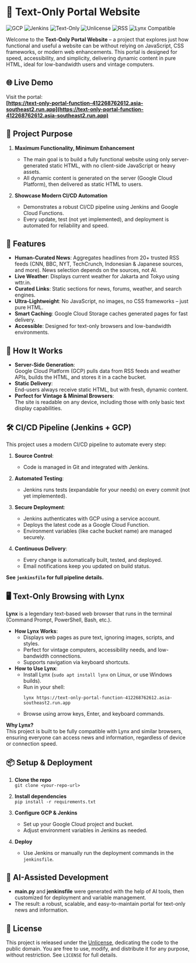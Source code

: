 # 📰 Text-Only Portal Website

![GCP](https://img.shields.io/badge/Google%20Cloud%20Platform-Serverless-blue)
![Jenkins](https://img.shields.io/badge/Jenkins-CI%2FCD-orange)
![Text-Only](https://img.shields.io/badge/Text--Only-HTML-lightgrey)
![Unlicense](https://img.shields.io/badge/license-Unlicense-brightgreen)
![RSS](https://img.shields.io/badge/News%20Sources-RSS%20Feeds-blueviolet)
![Lynx Compatible](https://img.shields.io/badge/Lynx-Compatible-success)

Welcome to the **Text-Only Portal Website** – a project that explores just how functional and useful a website can be without relying on JavaScript, CSS frameworks, or modern web enhancements. This portal is designed for speed, accessibility, and simplicity, delivering dynamic content in pure HTML, ideal for low-bandwidth users and vintage computers.

## 🌐 Live Demo

Visit the portal:  
**[https://text-only-portal-function-412268762612.asia-southeast2.run.app](https://text-only-portal-function-412268762612.asia-southeast2.run.app)**

## 🎯 Project Purpose

1. **Maximum Functionality, Minimum Enhancement**  
   - The main goal is to build a fully functional website using only server-generated static HTML, with no client-side JavaScript or heavy assets.
   - All dynamic content is generated on the server (Google Cloud Platform), then delivered as static HTML to users.

2. **Showcase Modern CI/CD Automation**  
   - Demonstrates a robust CI/CD pipeline using Jenkins and Google Cloud Functions.
   - Every update, test (not yet implemented), and deployment is automated for reliability and speed.

## 🌟 Features

- **Human-Curated News**: Aggregates headlines from 20+ trusted RSS feeds (CNN, BBC, NYT, TechCrunch, Indonesian & Japanese sources, and more). News selection depends on the sources, not AI.
- **Live Weather**: Displays current weather for Jakarta and Tokyo using wttr.in.
- **Curated Links**: Static sections for news, forums, weather, and search engines.
- **Ultra-Lightweight**: No JavaScript, no images, no CSS frameworks – just pure HTML.
- **Smart Caching**: Google Cloud Storage caches generated pages for fast delivery.
- **Accessible**: Designed for text-only browsers and low-bandwidth environments.

## 🚀 How It Works

- **Server-Side Generation**:  
  Google Cloud Platform (GCP) pulls data from RSS feeds and weather APIs, builds the HTML, and stores it in a cache bucket.
- **Static Delivery**:  
  End-users always receive static HTML, but with fresh, dynamic content.
- **Perfect for Vintage & Minimal Browsers**:  
  The site is readable on any device, including those with only basic text display capabilities.

## 🛠️ CI/CD Pipeline (Jenkins + GCP)

This project uses a modern CI/CD pipeline to automate every step:

1. **Source Control**:  
   - Code is managed in Git and integrated with Jenkins.

2. **Automated Testing**:  
   - Jenkins runs tests (expandable for your needs) on every commit (not yet implemented).

3. **Secure Deployment**:  
   - Jenkins authenticates with GCP using a service account.
   - Deploys the latest code as a Google Cloud Function.
   - Environment variables (like cache bucket name) are managed securely.

4. **Continuous Delivery**:  
   - Every change is automatically built, tested, and deployed.
   - Email notifications keep you updated on build status.

**See `jenkinsfile` for full pipeline details.**

## 🖥️ Text-Only Browsing with Lynx

**Lynx** is a legendary text-based web browser that runs in the terminal (Command Prompt, PowerShell, Bash, etc.).  
- **How Lynx Works**:  
  - Displays web pages as pure text, ignoring images, scripts, and styles.
  - Perfect for vintage computers, accessibility needs, and low-bandwidth connections.
  - Supports navigation via keyboard shortcuts.
- **How to Use Lynx**:  
  - Install Lynx (`sudo apt install lynx` on Linux, or use Windows builds).
  - Run in your shell:  
    ```
    lynx https://text-only-portal-function-412268762612.asia-southeast2.run.app
    ```
  - Browse using arrow keys, Enter, and keyboard commands.

**Why Lynx?**  
This project is built to be fully compatible with Lynx and similar browsers, ensuring everyone can access news and information, regardless of device or connection speed.

## 📦 Setup & Deployment

1. **Clone the repo**  
   `git clone <your-repo-url>`

2. **Install dependencies**  
   `pip install -r requirements.txt`

3. **Configure GCP & Jenkins**  
   - Set up your Google Cloud project and bucket.
   - Adjust environment variables in Jenkins as needed.

4. **Deploy**  
   - Use Jenkins or manually run the deployment commands in the `jenkinsfile`.

## 🤖 AI-Assisted Development

- **main.py** and **jenkinsfile** were generated with the help of AI tools, then customized for deployment and variable management.
- The result: a robust, scalable, and easy-to-maintain portal for text-only news and information.

## 📄 License

This project is released under the [Unlicense](https://unlicense.org/), dedicating the code to the public domain. You are free to use, modify, and distribute it for any purpose, without restriction. See `LICENSE` for full details.
